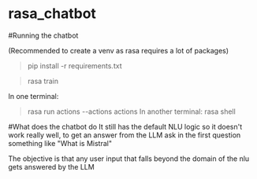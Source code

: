 # rasa_chatbot

#Running the chatbot

(Recommended to create a venv as rasa requires a lot of packages)

> pip install -r requirements.txt

> rasa train

In one terminal:

> rasa run actions --actions actions
> In another terminal:
> rasa shell

#What does the chatbot do
It still has the default NLU logic so it doesn't work really well, to get an answer from the LLM ask in the first question something like "What is Mistral"

The objective is that any user input that falls beyond the domain of the nlu gets answered by the LLM
